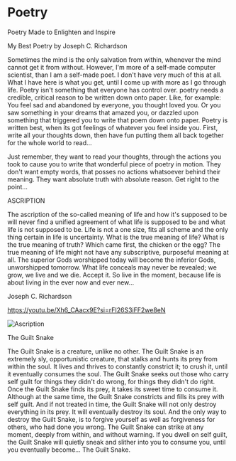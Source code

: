 # Poetry
Poetry Made to Enlighten and Inspire

My Best Poetry by Joseph C. Richardson

Sometimes the mind is the only salvation from within, whenever the mind cannot get it from without. However, I'm more of a self-made computer scientist, than I am a self-made poet. I don't have very much of this at all. What I have here is what you get, until I come up with more as I go through life. Poetry isn't something that everyone has control over. poetry needs a credible, critical reason to be written down onto paper. Like, for example: You feel sad and abandoned by everyone, you thought loved you. Or you saw something in your dreams that amazed you, or dazzled upon something that triggered you to write that poem down onto paper. Poetry is written best, when its got feelings of whatever you feel inside you. First, write all your thoughts down, then have fun putting them all back together for the whole world to read...

Just remember, they want to read your thoughts, through the actions you took to cause you to write that wonderful piece of poetry in motion. They don't want empty words, that posses no actions whatsoever behind their meaning. They want absolute truth with absolute reason. Get right to the point...

ASCRIPTION

The ascription of the so-called meaning of life and how it's supposed to be
will never find a unified agreement of what life is supposed to be and what
life is not supposed to be. Life is not a one size, fits all scheme and the only
thing certain in life is uncertainty. What is the true meaning of life? What is
the true meaning of truth? Which came first, the chicken or the egg? The true
meaning of life might not have any subscriptive, purposeful meaning at all.
The superior Gods worshipped today will become the inferior Gods, unworshipped
tomorrow. What life conceals may never be revealed; we grow, we live and
we die. Accept it. So live in the moment, because life is about living in the
ever now and ever new...

Joseph C. Richardson

https://youtu.be/Xh6_CAacx9E?si=rFI26S3iFF2we8eN

![Ascription](https://github.com/user-attachments/assets/6cae38f3-ba8f-4087-bdca-0ce9e1f981f3)

The Guilt Snake

The Guilt Snake is a creature, unlike no other. The Guilt Snake is an extremely sly,
opportunistic creature, that stalks and hunts its prey from within the soul. It lives
and thrives to constantly constrict it; to crush it, until it eventually consumes the
soul. The Guilt Snake seeks out those who carry self guilt for things they didn't do
wrong, for things they didn't do right. Once the Guilt Snake finds its prey, it takes
its sweet time to consume it. Although at the same time, the Guilt Snake constricts
and fills its prey with self guilt. And if not treated in time, the Guilt Snake will
not only destroy everything in its prey. It will eventually destroy its soul. And the
only way to destroy the Guilt Snake, is to forgive yourself as well as forgiveness for
others, who had done you wrong. The Guilt Snake can strike at any moment, deeply from
within, and without warning. If you dwell on self guilt, the Guilt Snake will quietly
sneak and slither into you to consume you, until you eventually become... The Guilt Snake.
